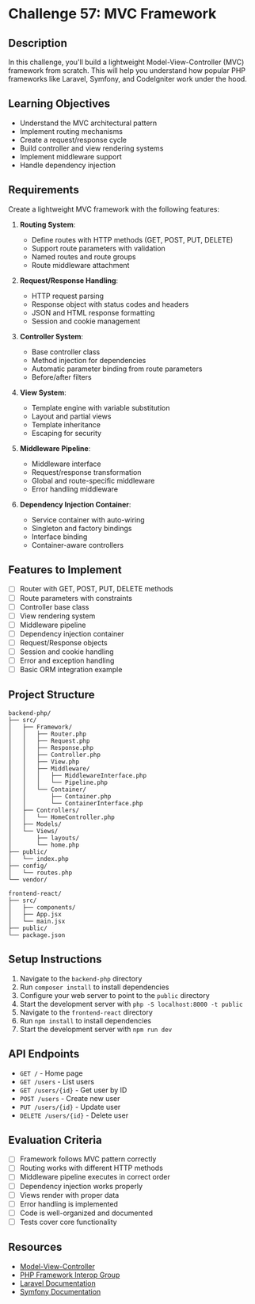 # Challenge 57: MVC Framework

## Description
In this challenge, you'll build a lightweight Model-View-Controller (MVC) framework from scratch. This will help you understand how popular PHP frameworks like Laravel, Symfony, and CodeIgniter work under the hood.

## Learning Objectives
- Understand the MVC architectural pattern
- Implement routing mechanisms
- Create a request/response cycle
- Build controller and view rendering systems
- Implement middleware support
- Handle dependency injection

## Requirements
Create a lightweight MVC framework with the following features:

1. **Routing System**:
   - Define routes with HTTP methods (GET, POST, PUT, DELETE)
   - Support route parameters with validation
   - Named routes and route groups
   - Route middleware attachment

2. **Request/Response Handling**:
   - HTTP request parsing
   - Response object with status codes and headers
   - JSON and HTML response formatting
   - Session and cookie management

3. **Controller System**:
   - Base controller class
   - Method injection for dependencies
   - Automatic parameter binding from route parameters
   - Before/after filters

4. **View System**:
   - Template engine with variable substitution
   - Layout and partial views
   - Template inheritance
   - Escaping for security

5. **Middleware Pipeline**:
   - Middleware interface
   - Request/response transformation
   - Global and route-specific middleware
   - Error handling middleware

6. **Dependency Injection Container**:
   - Service container with auto-wiring
   - Singleton and factory bindings
   - Interface binding
   - Container-aware controllers

## Features to Implement
- [ ] Router with GET, POST, PUT, DELETE methods
- [ ] Route parameters with constraints
- [ ] Controller base class
- [ ] View rendering system
- [ ] Middleware pipeline
- [ ] Dependency injection container
- [ ] Request/Response objects
- [ ] Session and cookie handling
- [ ] Error and exception handling
- [ ] Basic ORM integration example

## Project Structure
```
backend-php/
├── src/
│   ├── Framework/
│   │   ├── Router.php
│   │   ├── Request.php
│   │   ├── Response.php
│   │   ├── Controller.php
│   │   ├── View.php
│   │   ├── Middleware/
│   │   │   ├── MiddlewareInterface.php
│   │   │   └── Pipeline.php
│   │   └── Container/
│   │       ├── Container.php
│   │       └── ContainerInterface.php
│   ├── Controllers/
│   │   └── HomeController.php
│   ├── Models/
│   └── Views/
│       ├── layouts/
│       └── home.php
├── public/
│   └── index.php
├── config/
│   └── routes.php
└── vendor/

frontend-react/
├── src/
│   ├── components/
│   ├── App.jsx
│   └── main.jsx
├── public/
└── package.json
```

## Setup Instructions
1. Navigate to the `backend-php` directory
2. Run `composer install` to install dependencies
3. Configure your web server to point to the `public` directory
4. Start the development server with `php -S localhost:8000 -t public`
5. Navigate to the `frontend-react` directory
6. Run `npm install` to install dependencies
7. Start the development server with `npm run dev`

## API Endpoints
- `GET /` - Home page
- `GET /users` - List users
- `GET /users/{id}` - Get user by ID
- `POST /users` - Create new user
- `PUT /users/{id}` - Update user
- `DELETE /users/{id}` - Delete user

## Evaluation Criteria
- [ ] Framework follows MVC pattern correctly
- [ ] Routing works with different HTTP methods
- [ ] Middleware pipeline executes in correct order
- [ ] Dependency injection works properly
- [ ] Views render with proper data
- [ ] Error handling is implemented
- [ ] Code is well-organized and documented
- [ ] Tests cover core functionality

## Resources
- [Model-View-Controller](https://en.wikipedia.org/wiki/Model%E2%80%93view%E2%80%93controller)
- [PHP Framework Interop Group](https://www.php-fig.org/)
- [Laravel Documentation](https://laravel.com/docs)
- [Symfony Documentation](https://symfony.com/doc/current/index.html)